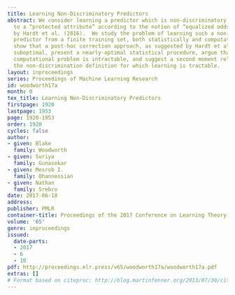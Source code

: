 ```yaml
---
title: Learning Non-Discriminatory Predictors
abstract: We consider learning a predictor which is non-discriminatory with respect
  to a “protected attribute” according to the notion of “equalized odds” proposed
  by Hardt et al. (2016).  We study the problem of learning such a non-discriminatory
  predictor from a finite training set, both statistically and computationally.  We
  show that a post-hoc correction approach, as suggested by Hardt et al, can be highly
  suboptimal, present a nearly-optimal statistical procedure, argue that the associated
  computational problem is intractable, and suggest a second moment relaxation of
  the non-discrimination definition for which learning is tractable.
layout: inproceedings
series: Proceedings of Machine Learning Research
id: woodworth17a
month: 0
tex_title: Learning Non-Discriminatory Predictors
firstpage: 1920
lastpage: 1953
page: 1920-1953
order: 1920
cycles: false
author:
- given: Blake
  family: Woodworth
- given: Suriya
  family: Gunasekar
- given: Mesrob I.
  family: Ohannessian
- given: Nathan
  family: Srebro
date: 2017-06-18
address: 
publisher: PMLR
container-title: Proceedings of the 2017 Conference on Learning Theory
volume: '65'
genre: inproceedings
issued:
  date-parts:
  - 2017
  - 6
  - 18
pdf: http://proceedings.mlr.press/v65/woodworth17a/woodworth17a.pdf
extras: []
# Format based on citeproc: http://blog.martinfenner.org/2013/07/30/citeproc-yaml-for-bibliographies/
---
```


